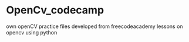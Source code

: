 # OpenCv_codecamp

own openCV practice files developed from freecodeacademy lessons on opencv using python

